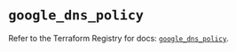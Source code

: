 # `google_dns_policy`

Refer to the Terraform Registry for docs: [`google_dns_policy`](https://registry.terraform.io/providers/hashicorp/google-beta/5.25.0/docs/resources/google_dns_policy).
